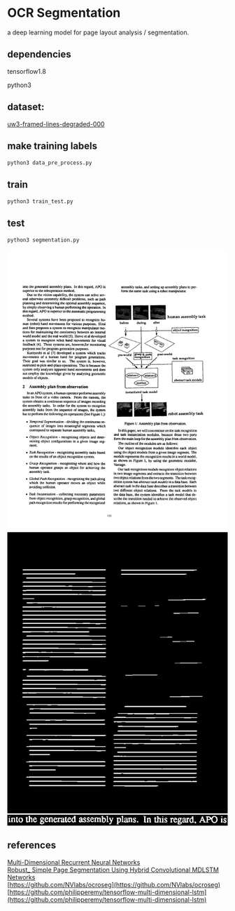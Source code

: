 # OCR Segmentation
a deep learning model for page layout analysis / segmentation.

## dependencies
tensorflow1.8
> 
python3

## dataset:
[uw3-framed-lines-degraded-000](https://storage.googleapis.com/tmb-ocr/uw3-framed-lines-degraded-000.tgz)

## make training labels
    python3 data_pre_process.py

## train
    python3 train_test.py
## test
    python3 segmentation.py
![image]( ./make_training_labels/W001.png)
![image]( ./make_training_labels/out.png)
![image]( ./lines/0.png)

## references
[Multi-Dimensional Recurrent Neural Networks](https://arxiv.org/abs/0705.2011)<br>
[Robust_ Simple Page Segmentation Using Hybrid Convolutional MDLSTM Networks](https://github.com/wanghaisheng/awesome-ocr/files/2042377/Robust_.Simple.Page.Segmentation.Using.Hybrid.Convolutional.MDLSTM.Networks.pdf)<br>
[https://github.com/NVlabs/ocroseg](https://github.com/NVlabs/ocroseg)<br>
[https://github.com/philipperemy/tensorflow-multi-dimensional-lstm](https://github.com/philipperemy/tensorflow-multi-dimensional-lstm)<br>


